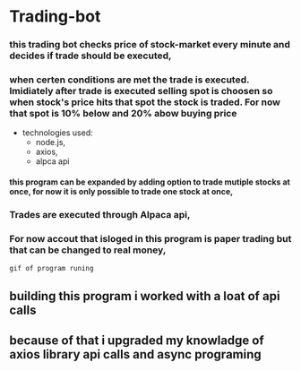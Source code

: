 # Trading-bot


 ### this trading bot checks price of stock-market every minute and decides if trade should be executed,

 ### when certen conditions are met the trade is executed. Imidiately after trade is executed selling spot is choosen so when stock's price hits that spot the stock is traded. For now that spot is 10% below and 20% abow buying price



 * technologies used:
	* node.js,
	* axios,
	* alpca api


  #### this program can be expanded by adding option to trade mutiple stocks at once, for now it is only possible to trade one stock at once,



 ### Trades are executed through Alpaca api, 



   ###	For now accout that isloged in this program is paper trading but that can be changed to real money,


	gif of program runing




  ## building this program i worked with a loat of api calls
  ## because of that i upgraded my knowladge of axios library api calls and async programing
